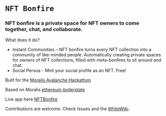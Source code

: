 # `NFT Bonfire`

### NFT bonfire is a private space for NFT owners to come together, chat, and collaborate. 


What does it do?
* Instant Communities – NFT bonfire turns every NFT collection into a community of like-minded people. Automatically creating private spaces for owners of NFT collections, filled with meta-bonfires to sit around and chat.  
* Social Persoa - Mint your social profile as an NFT. Free!



Built for the [Moralis Avalanche Hackathon](https://moralis.io/avalanche-hackathon/)

Based on Moralis [ethereum-boilerplate](https://ethereum-boilerplate.github.io/ethereum-boilerplate)

Live app here [NFTBonfire](https://nftbonfire.space/)

Contributions are welcome. Check Issues and the [WhiteWiki](https://github.com/toledoroy/NFTbonfire/wiki).
